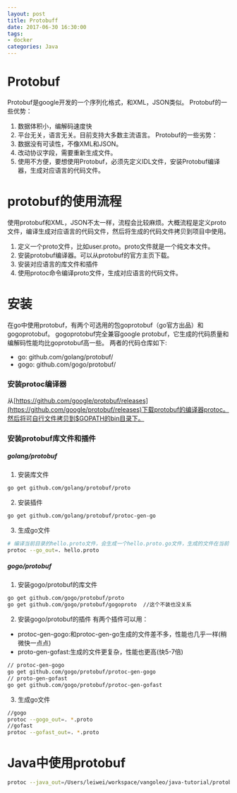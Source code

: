 ```yaml
---
layout: post
title: Protobuff
date: 2017-06-30 16:30:00
tags:
- docker
categories: Java
---
```


# Protobuf
Protobuf是google开发的一个序列化格式，和XML，JSON类似。
Protobuf的一些优势：
1. 数据体积小，编解码速度快
2. 平台无关，语言无关。目前支持大多数主流语言。
Protobuf的一些劣势：
1. 数据没有可读性，不像XML和JSON。
2. 改动协议字段，需要重新生成文件。
3. 使用不方便，要想使用Protobuf，必须先定义IDL文件，安装Protobuf编译器，生成对应语言的代码文件。

# protobuf的使用流程
使用protobuf和XML，JSON不太一样，流程会比较麻烦。大概流程是定义proto文件，编译生成对应语言的代码文件，然后将生成的代码文件拷贝到项目中使用。
1. 定义一个proto文件，比如user.proto。proto文件就是一个纯文本文件。
2. 安装protobuf编译器。可以从protobuf的官方主页下载。
3. 安装对应语言的库文件和插件
4. 使用protoc命令编译proto文件，生成对应语言的代码文件。

# 安装
在go中使用protobuf，有两个可选用的包goprotobuf（go官方出品）和gogoprotobuf。
gogoprotobuf完全兼容google protobuf，它生成的代码质量和编解码性能均比goprotobuf高一些。
两者的代码仓库如下:
* go: github.com/golang/protobuf/
* gogo: github.com/gogo/protobuf/

### 安装protoc编译器
从[https://github.com/google/protobuf/releases](https://github.com/google/protobuf/releases)下载protobuf的编译器protoc。然后将可自行文件拷贝到$GOPATH的bin目录下。

### 安装protobuf库文件和插件

##### golang/protobuf    
1. 安装库文件
```bash
go get github.com/golang/protobuf/proto
```

2. 安装插件
```bash
go get github.com/golang/protobuf/protoc-gen-go
```
3. 生成go文件
```bash
# 编译当前目录的hello.proto文件，会生成一个hello.proto.go文件，生成的文件在当前目录
protoc --go_out=. hello.proto
```
##### gogo/protobuf
1. 安装gogo/protobuf的库文件
```bash
go get github.com/gogo/protobuf/proto
go get github.com/gogo/protobuf/gogoproto  //这个不装也没关系
```
2. 安装gogo/protobuf的插件
有两个插件可以用：
* protoc-gen-gogo:和protoc-gen-go生成的文件差不多，性能也几乎一样(稍微快一点点)
* proto-gen-gofast:生成的文件更复杂，性能也更高(快5-7倍)
```bash
// protoc-gen-gogo
go get github.com/gogo/protobuf/protoc-gen-gogo
// proto-gen-gofast
go get github.com/gogo/protobuf/protoc-gen-gofast
```
3. 生成go文件
```bash
//gogo
protoc --gogo_out=. *.proto
//gofast
protoc --gofast_out=. *.proto
```

# Java中使用protobuf
```bash
protoc --java_out=/Users/leiwei/workspace/vangoleo/java-tutorial/protobuf student.proto
```

